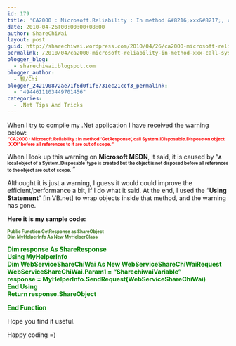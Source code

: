 ```yaml
---
id: 179
title: 'CA2000 : Microsoft.Reliability : In method &#8216;xxx&#8217;, call System.IDisposable.Dispose on object &#8216;XXX&#8217;'
date: 2010-04-26T00:00:00+08:00
author: ShareChiWai
layout: post
guid: http://sharechiwai.wordpress.com/2010/04/26/ca2000-microsoft-reliability-in-method-xxx-call-system-idisposable-dispose-on-object-xxx
permalink: /2010/04/ca2000-microsoft-reliability-in-method-xxx-call-system-idisposable-dispose-on-object-xxx/
blogger_blog:
  - sharechiwai.blogspot.com
blogger_author:
  - 智/Chi
blogger_242190872ae71f6d0f1f8731ec21ccf3_permalink:
  - "4944611103449701456"
categories:
  - .Net Tips And Tricks
---
```

When I try to compile my .Net application I have received the warning below:  
<span style="color:red;font-size:x-small;"><strong>&#8220;CA2000 : Microsoft.Reliability : In method &#8216;GetResponse&#8217;, call System.IDisposable.Dispose on object &#8216;XXX&#8217; </strong></span><span style="font-size:x-small;"><strong><span style="color:red;">before all references to it are out of scope.</span></strong></span><span style="color:red;font-size:x-small;"><strong>&#8220;</strong></span>

When I look up this warning on **Microsoft MSDN**, it said, it is caused by &#8220;<span style="font-size:x-small;"><strong>A local object of a System.IDisposable  type is created but the object is not disposed before all references to the object are out of scope.</strong><span style="color:blue;"> </span></span>&#8221;

Althought it is just a warning, I guess it would could improve the efficient/performance a bit, if I do what it said. At the end, I used the &#8220;**Using Statement**&#8221; [in VB.net] to wrap objects inside that method, and the warning has gone.

**Here it is my sample code:**

<span style="color:#38761d;font-size:x-small;"><strong>Public Function GetResponse as ShareObject<br /> Dim MyHelperInfo As New MyHelperClass</strong></span>

 **<span style="color:#008000;">Dim response As ShareResponse<br /> Using MyHelperInfo<br /> Dim WebServiceShareChiWai As New WebServiceShareChiWaiRequest<br /> WebServiceShareChiWai.Param1 = &#8220;SharechiwaiVariable&#8221;<br /> response = MyHelperInfo.SendRequest(WebServiceShareChiWai)<br /> End Using<br /> Return response.ShareObject</span>**

<span style="color:#008000;"><strong>End Function</strong></span>

Hope you find it useful.

Happy coding =)
